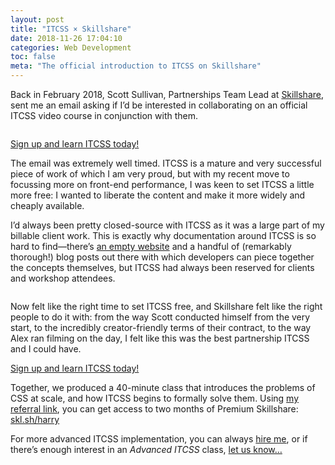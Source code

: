 ```yaml
---
layout: post
title: "ITCSS × Skillshare"
date: 2018-11-26 17:04:10
categories: Web Development
toc: false
meta: "The official introduction to ITCSS on Skillshare"
---
```


Back in February 2018, Scott Sullivan, Partnerships Team Lead at
[Skillshare](https://skl.sh/harry), sent me an email asking if I’d be
interested in collaborating on an official ITCSS video course in conjunction
with them.

<figure>
<img src="/wp-content/uploads/2018/11/itcss-01.jpg" alt="" />
<figcaption></figcaption>
</figure>

<a href="https://skl.sh/harry" class="btn  btn--full">
  Sign up and learn ITCSS today!
</a>

The email was extremely well timed. ITCSS is a mature and very successful piece
of work of which I am very proud, but with my recent move to focussing more on
front-end performance, I was keen to set ITCSS a little more free: I wanted to
liberate the content and make it more widely and cheaply available.

I’d always been pretty closed-source with ITCSS as it was a large part of my
billable client work. This is exactly why documentation around ITCSS is so hard
to find—there’s [an empty website](https://itcss.io/) and a handful of
(remarkably thorough!) blog posts out there with which developers can piece
together the concepts themselves, but ITCSS had always been reserved for clients
and workshop attendees.

<figure>
<img src="/wp-content/uploads/2018/11/itcss-02.jpg" alt="" />
<figcaption></figcaption>
</figure>

Now felt like the right time to set ITCSS free, and Skillshare felt like the
right people to do it with: from the way Scott conducted himself from the very
start, to the incredibly creator-friendly terms of their contract, to the way
Alex ran filming on the day, I felt like this was the best partnership ITCSS and
I could have.

<a href="https://skl.sh/harry" class="btn  btn--secondary  btn--full">
  Sign up and learn ITCSS today!
</a>

Together, we produced a 40-minute class that introduces the problems of CSS at
scale, and how ITCSS begins to formally solve them. Using [my referral
link](https://skl.sh/harry), you can get access to two months of Premium
Skillshare: [skl.sh/harry](https://skl.sh/harry)

For more advanced ITCSS implementation, you can always [hire me](/contact/), or
if there’s enough interest in an _Advanced ITCSS_ class, [let us
know…](https://twitter.com/intent/tweet?text=%40csswizardry%20%40skillshare%20I%20would%20be%20really%20interested%20in%20an%20Advanced%20ITCSS%20class%21)
